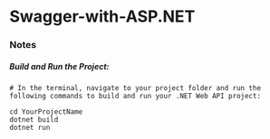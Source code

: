 # Swagger-with-ASP.NET

### Notes

##### Build and Run the Project:

    # In the terminal, navigate to your project folder and run the following commands to build and run your .NET Web API project:

    cd YourProjectName
    dotnet build
    dotnet run
